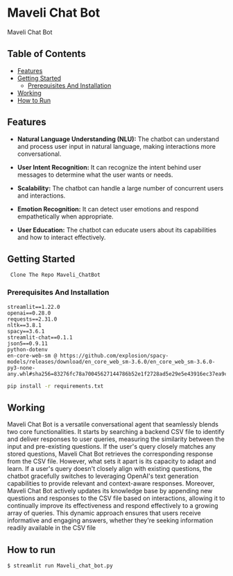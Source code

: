 # Maveli Chat Bot

Maveli Chat Bot 


## Table of Contents

- [Features](#features)
- [Getting Started](#getting-started)
  - [Prerequisites And Installation](#prerequisites-and-installation)
- [Working](#working)
- [How to Run](#how-to-run)

## Features


- **Natural Language Understanding (NLU):** The chatbot can understand and process user input in natural language, making interactions more conversational.

- **User Intent Recognition:** It can recognize the intent behind user messages to determine what the user wants or needs.

- **Scalability:** The chatbot can handle a large number of concurrent users and interactions.

- **Emotion Recognition:** It can detect user emotions and respond empathetically when appropriate.

- **User Education:** The chatbot can educate users about its capabilities and how to interact effectively.

## Getting Started

``` Clone The Repo Maveli_ChatBot```

### Prerequisites And Installation

```
streamlit==1.22.0 
openai==0.28.0
requests==2.31.0
nltk==3.8.1  
spacy==3.6.1 
streamlit-chat==0.1.1
json5==0.9.11
python-dotenv
en-core-web-sm @ https://github.com/explosion/spacy-models/releases/download/en_core_web_sm-3.6.0/en_core_web_sm-3.6.0-py3-none-any.whl#sha256=83276fc78a70045627144786b52e1f2728ad5e29e5e43916ec37ea9c26a11212
```
```bash
pip install -r requirements.txt
```

## Working
Maveli Chat Bot is a versatile conversational agent that seamlessly blends two core functionalities. It starts by searching a backend CSV file to identify and deliver responses to user queries, measuring the similarity between the input and pre-existing questions. If the user's query closely matches any stored questions, Maveli Chat Bot retrieves the corresponding response from the CSV file. However, what sets it apart is its capacity to adapt and learn. If a user's query doesn't closely align with existing questions, the chatbot gracefully switches to leveraging OpenAI's text generation capabilities to provide relevant and context-aware responses. Moreover, Maveli Chat Bot actively updates its knowledge base by appending new questions and responses to the CSV file based on interactions, allowing it to continually improve its effectiveness and respond effectively to a growing array of queries. This dynamic approach ensures that users receive informative and engaging answers, whether they're seeking information readily available in the CSV file


## How to run
```bash
$ streamlit run Maveli_chat_bot.py
```


